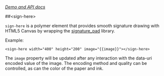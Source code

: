_[Demo and API docs](http://captaincodeman.github.io/sign-here/)_

##&lt;sign-here&gt;

`sign-here` is a polymer element that provides smooth signature drawing with HTML5 Canvas by wrapping
the [signature_pad](https://github.com/szimek/signature_pad) library.

Example:

    <sign-here width="400" height="200" image="{{image}}"></sign-here>

The `image` property will be updated after any interaction with the data-uri encoded value of the image.
The encoding method and quality can be controlled, as can the color of the paper and ink.

